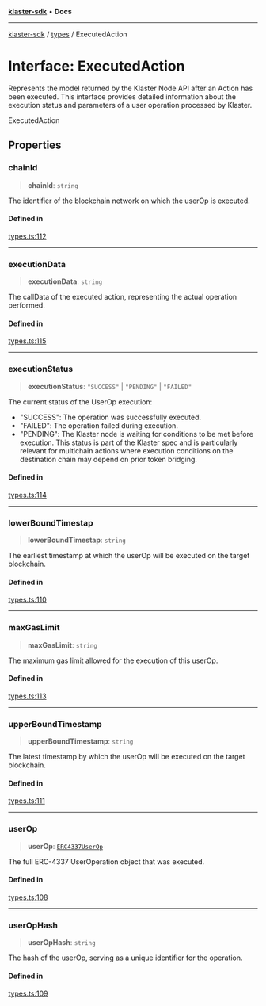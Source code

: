 [**klaster-sdk**](../../README.md) • **Docs**

***

[klaster-sdk](../../README.md) / [types](../README.md) / ExecutedAction

# Interface: ExecutedAction

Represents the model returned by the Klaster Node API after an Action has been executed.
This interface provides detailed information about the execution status and parameters
of a user operation processed by Klaster.

 ExecutedAction

## Properties

### chainId

> **chainId**: `string`

The identifier of the blockchain network on which the userOp is executed.

#### Defined in

[types.ts:112](https://github.com/0xPolycode/klaster-sdk/blob/df98c9e368e7c318a0e9124db84ae28b572c7361/src/types.ts#L112)

***

### executionData

> **executionData**: `string`

The callData of the executed action, representing the actual operation performed.

#### Defined in

[types.ts:115](https://github.com/0xPolycode/klaster-sdk/blob/df98c9e368e7c318a0e9124db84ae28b572c7361/src/types.ts#L115)

***

### executionStatus

> **executionStatus**: `"SUCCESS"` \| `"PENDING"` \| `"FAILED"`

The current status of the UserOp execution:
  - "SUCCESS": The operation was successfully executed.
  - "FAILED": The operation failed during execution.
  - "PENDING": The Klaster node is waiting for conditions to be met before execution.
    This status is part of the Klaster spec and is particularly relevant for multichain actions
    where execution conditions on the destination chain may depend on prior token bridging.

#### Defined in

[types.ts:114](https://github.com/0xPolycode/klaster-sdk/blob/df98c9e368e7c318a0e9124db84ae28b572c7361/src/types.ts#L114)

***

### lowerBoundTimestap

> **lowerBoundTimestap**: `string`

The earliest timestamp at which the userOp will be executed on the target blockchain.

#### Defined in

[types.ts:110](https://github.com/0xPolycode/klaster-sdk/blob/df98c9e368e7c318a0e9124db84ae28b572c7361/src/types.ts#L110)

***

### maxGasLimit

> **maxGasLimit**: `string`

The maximum gas limit allowed for the execution of this userOp.

#### Defined in

[types.ts:113](https://github.com/0xPolycode/klaster-sdk/blob/df98c9e368e7c318a0e9124db84ae28b572c7361/src/types.ts#L113)

***

### upperBoundTimestamp

> **upperBoundTimestamp**: `string`

The latest timestamp by which the userOp will be executed on the target blockchain.

#### Defined in

[types.ts:111](https://github.com/0xPolycode/klaster-sdk/blob/df98c9e368e7c318a0e9124db84ae28b572c7361/src/types.ts#L111)

***

### userOp

> **userOp**: [`ERC4337UserOp`](ERC4337UserOp.md)

The full ERC-4337 UserOperation object that was executed.

#### Defined in

[types.ts:108](https://github.com/0xPolycode/klaster-sdk/blob/df98c9e368e7c318a0e9124db84ae28b572c7361/src/types.ts#L108)

***

### userOpHash

> **userOpHash**: `string`

The hash of the userOp, serving as a unique identifier for the operation.

#### Defined in

[types.ts:109](https://github.com/0xPolycode/klaster-sdk/blob/df98c9e368e7c318a0e9124db84ae28b572c7361/src/types.ts#L109)
